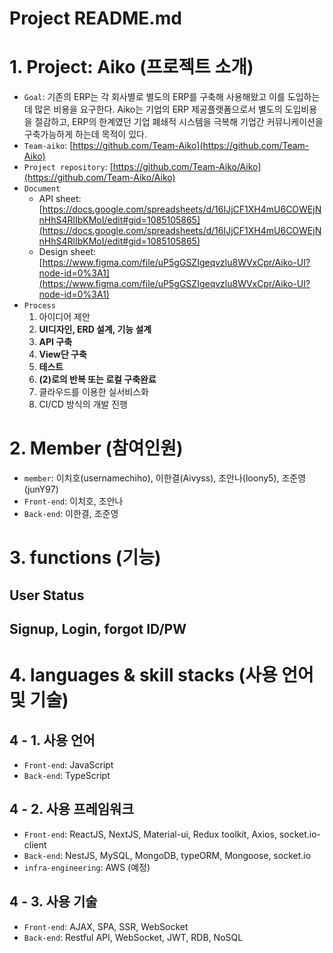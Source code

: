 # Project README.md

# 1. Project: Aiko (프로젝트 소개)

-   `Goal`: 기존의 ERP는 각 회사별로 별도의 ERP를 구축해 사용해왔고 이를 도입하는데 많은 비용을 요구한다. Aiko는 기업의 ERP 제공플랫폼으로서 별도의 도입비용을 절감하고, ERP의 한계였던 기업 폐쇄적 시스템을 극복해 기업간 커뮤니케이션을 구축가능하게 하는데 목적이 있다.
-   `Team-aiko`: [https://github.com/Team-Aiko](https://github.com/Team-Aiko)
-   `Project repository`: [https://github.com/Team-Aiko/Aiko](https://github.com/Team-Aiko/Aiko)
-   `Document`
    -   API sheet: [https://docs.google.com/spreadsheets/d/16IJjCF1XH4mU6COWEjNnHhS4RlIbKMoI/edit#gid=1085105865](https://docs.google.com/spreadsheets/d/16IJjCF1XH4mU6COWEjNnHhS4RlIbKMoI/edit#gid=1085105865)
    -   Design sheet: [https://www.figma.com/file/uP5gGSZIgeqvzlu8WVxCpr/Aiko-UI?node-id=0%3A1](https://www.figma.com/file/uP5gGSZIgeqvzlu8WVxCpr/Aiko-UI?node-id=0%3A1)
-   `Process`
    1. 아이디어 제안
    2. **UI디자인, ERD 설계, 기능 설계**
    3. **API 구축**
    4. **View단 구축**
    5. **테스트**
    6. **(2)로의 반복 또는 로컬 구축완료**
    7. 클라우드를 이용한 실서비스화
    8. CI/CD 방식의 개발 진행

# 2. Member (참여인원)

-   `member`: 이치호(usernamechiho), 이한결(Aivyss), 조안나(loony5), 조준영(junY97)
-   `Front-end`: 이치호, 조안나
-   `Back-end`: 이한결, 조준영

# 3. functions (기능)

## User Status

## Signup, Login, forgot ID/PW

# 4. languages & skill stacks (사용 언어 및 기술)

## 4 - 1. 사용 언어

-   `Front-end`: JavaScript
-   `Back-end`: TypeScript

## 4 - 2. 사용 프레임워크

-   `Front-end`: ReactJS, NextJS, Material-ui, Redux toolkit, Axios, socket.io-client
-   `Back-end`: NestJS, MySQL, MongoDB, typeORM, Mongoose, socket.io
-   `infra-engineering`: AWS (예정)

## 4 - 3. 사용 기술

-   `Front-end`: AJAX, SPA, SSR, WebSocket
-   `Back-end`: Restful API, WebSocket, JWT, RDB, NoSQL
